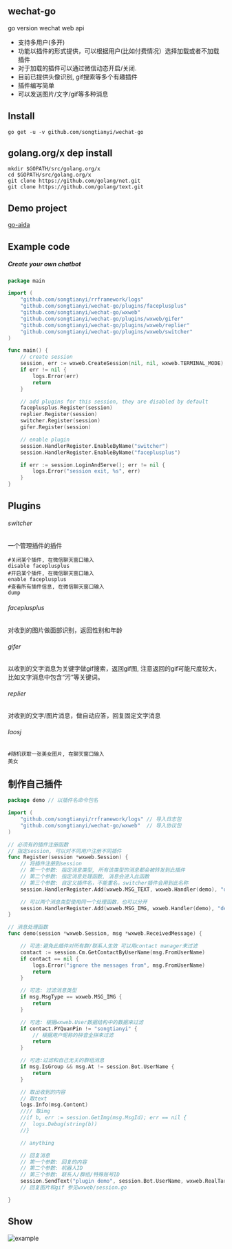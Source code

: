 ## wechat-go
go version wechat web api

* 支持多用户(多开)
* 功能以插件的形式提供，可以根据用户(比如付费情况）选择加载或者不加载插件
* 对于加载的插件可以通过微信动态开启/关闭.
* 目前已提供头像识别, gif搜索等多个有趣插件
* 插件编写简单
* 可以发送图片/文字/gif等多种消息


## Install
	go get -u -v github.com/songtianyi/wechat-go

## golang.org/x dep install
	mkdir $GOPATH/src/golang.org/x
	cd $GOPATH/src/golang.org/x
	git clone https://github.com/golang/net.git
	git clone https://github.com/golang/text.git

## Demo project
[go-aida](https://www.github.com/songtianyi/go-aida)

## Example code
##### Create your own chatbot
```go
package main

import (
	"github.com/songtianyi/rrframework/logs"
	"github.com/songtianyi/wechat-go/plugins/faceplusplus"
	"github.com/songtianyi/wechat-go/wxweb"
	"github.com/songtianyi/wechat-go/plugins/wxweb/gifer"
	"github.com/songtianyi/wechat-go/plugins/wxweb/replier"
	"github.com/songtianyi/wechat-go/plugins/wxweb/switcher"
)

func main() {
	// create session
	session, err := wxweb.CreateSession(nil, nil, wxweb.TERMINAL_MODE)
	if err != nil {
		logs.Error(err)
		return
	}

	// add plugins for this session, they are disabled by default
	faceplusplus.Register(session)
	replier.Register(session)
	switcher.Register(session)
	gifer.Register(session)

	// enable plugin
	session.HandlerRegister.EnableByName("switcher")
	session.HandlerRegister.EnableByName("faceplusplus")

	if err := session.LoginAndServe(); err != nil {
		logs.Error("session exit, %s", err)
	}
}
```
## Plugins
###### switcher
一个管理插件的插件
```
#关闭某个插件, 在微信聊天窗口输入
disable faceplusplus
#开启某个插件, 在微信聊天窗口输入
enable faceplusplus
#查看所有插件信息, 在微信聊天窗口输入
dump
```
###### faceplusplus
对收到的图片做面部识别，返回性别和年龄
###### gifer
以收到的文字消息为关键字做gif搜索，返回gif图, 注意返回的gif可能尺度较大，比如文字消息中包含“污”等关键词。
###### replier
对收到的文字/图片消息，做自动应答，回复固定文字消息
###### laosj
```
#随机获取一张美女图片, 在聊天窗口输入
美女
```

## 制作自己插件
```go
package demo // 以插件名命令包名

import (
	"github.com/songtianyi/rrframework/logs" // 导入日志包
	"github.com/songtianyi/wechat-go/wxweb"  // 导入协议包
)

// 必须有的插件注册函数
// 指定session, 可以对不同用户注册不同插件
func Register(session *wxweb.Session) {
	// 将插件注册到session
	// 第一个参数: 指定消息类型, 所有该类型的消息都会被转发到此插件
	// 第二个参数: 指定消息处理函数, 消息会进入此函数
	// 第三个参数: 自定义插件名，不能重名，switcher插件会用到此名称
	session.HandlerRegister.Add(wxweb.MSG_TEXT, wxweb.Handler(demo), "demo")

	// 可以两个消息类型使用同一个处理函数，也可以分开
	session.HandlerRegister.Add(wxweb.MSG_IMG, wxweb.Handler(demo), "demo")
}

// 消息处理函数
func demo(session *wxweb.Session, msg *wxweb.ReceivedMessage) {

	// 可选:避免此插件对所有群/联系人生效 可以用contact manager来过滤
	contact := session.Cm.GetContactByUserName(msg.FromUserName)
	if contact == nil {
		logs.Error("ignore the messages from", msg.FromUserName)
		return
	}

	// 可选: 过滤消息类型
	if msg.MsgType == wxweb.MSG_IMG {
		return
	}

	// 可选: 根据wxweb.User数据结构中的数据来过滤
	if contact.PYQuanPin != "songtianyi" {
		// 根据用户昵称的拼音全拼来过滤
		return
	}

	// 可选:过滤和自己无关的群组消息
	if msg.IsGroup && msg.At != session.Bot.UserName {
		return
	}

	// 取出收到的内容
	// 取text
	logs.Info(msg.Content)
	//// 取img
	//if b, err := session.GetImg(msg.MsgId); err == nil {
	//	logs.Debug(string(b))
	//}

	// anything

	// 回复消息
	// 第一个参数: 回复的内容
	// 第二个参数: 机器人ID
	// 第三个参数: 联系人/群组/特殊账号ID
	session.SendText("plugin demo", session.Bot.UserName, wxweb.RealTargetUserName(session, msg))
	// 回复图片和gif 参见wxweb/session.go

}
```
## Show
![example](http://p1.bpimg.com/567571/374325070b2a9042.jpg)
